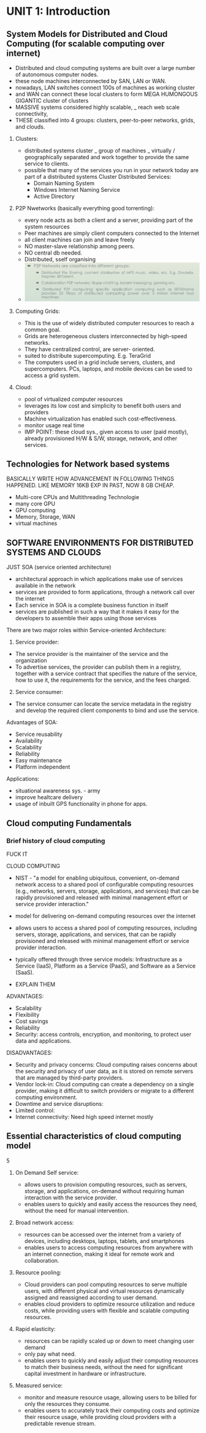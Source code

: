 # UNIT 1: Introduction

## System Models for Distributed and Cloud Computing (for scalable computing over  internet)

- Distributed and cloud computing systems are built over a large number of autonomous computer nodes.
- these node machines interconnected by SAN, LAN or WAN.
- nowadays, LAN switches connect 100s of machines as working cluster
- and WAN can connect these local clusters to form MEGA HUMONGOUS GIGANTIC cluster of clusters
- MASSIVE systems considered highly scalable, _ reach web scale connectivity,
- THESE classified into 4 groups: clusters, peer-to-peer networks, grids, and clouds.

1. Clusters:

   - distributed systems cluster _ group of machines \_ virtually / geographically separated and work together to provide the same service to clients.
   - possible that many of the services you run in your network today are part of a distributed systems Cluster Distributed Services:
     - Domain Naming System
     - Windows Internet Naming Service
     - Active Directory

2. P2P Nwetworks (basically everything good torrenting):

   - every node acts as both a client and a server, providing part of the system resources
   - Peer machines are simply client computers connected to the Internet
   - all client machines can join and leave freely
   - NO master-slave relationship among peers.
   - NO central db needed.
   - Distributed, sself organising
   - ![](2023-04-26-20-54-36.png)

3. Computing Grids:

   - This is the use of widely distributed computer resources to reach a common goal.
   - Grids are heterogeneous clusters interconnected by high-speed networks.
   - They have centralized control, are server- oriented.
   - suited to distribute supercomputing. E.g. TeraGrid
   - The computers used in a grid include servers, clusters, and supercomputers. PCs, laptops, and mobile devices can be used to access a grid system.

4. Cloud:

   - pool of virtualized computer resources
   - leverages its low cost and simplicity to benefit both users and providers
   - Machine virtualization has enabled such cost-effectiveness.
   - monitor usage real time
   - IMP POINT: these cloud sys., given access to user (paid mostly), already provisioned H/W & S/W, storage, network, and other services.

## Technologies for Network based systems

BASICALLY WRITE HOW ADVANCEMENT IN FOLLOWING THINGS HAPPENED. LIKE MEMORY 16KB EXP IN PAST, NOW 8 GB CHEAP.

- Multi-core CPUs and Multithreading Technologie
- many core GPU
- GPU computing
- Memory, Storage, WAN
- virtual machines

## SOFTWARE ENVIRONMENTS FOR DISTRIBUTED SYSTEMS AND CLOUDS

JUST SOA (service oriented architecture)

- architectural approach in which applications make use of services available in the network
- services are provided to form applications, through a network call over the internet
- Each service in SOA is a complete business function in itself
- services are published in such a way that it makes it easy for the developers to assemble their apps using those services

There are two major roles within Service-oriented Architecture:

1. Service provider:

- The service provider is the maintainer of the service and the organization
- To advertise services, the provider can publish them in a registry, together with a service contract that specifies the nature of the service, how to use it, the requirements for the service, and the fees charged.

2. Service consumer:

- The service consumer can locate the service metadata in the registry and develop the required client components to bind and use the service.

Advantages of SOA:

- Service reusability
- Availability
- Scalability
- Reliability
- Easy maintenance
- Platform independent

Applications:

- situational awareness sys. - army
- improve healtcare delivery
- usage of inbuilt GPS functionality in phone for apps.

## Cloud computing Fundamentals

### Brief history of cloud computing

FUCK IT

CLOUD COMPUTING

- NIST - "a model for enabling ubiquitous, convenient, on-demand network access to a shared pool of configurable computing resources (e.g., networks, servers, storage, applications, and services) that can be rapidly provisioned and released with minimal management effort or service provider interaction."

- model for delivering on-demand computing resources over the internet
- allows users to access a shared pool of computing resources, including servers, storage, applications, and services, that can be rapidly provisioned and released with minimal management effort or service provider interaction.
- typically offered through three service models: Infrastructure as a Service (IaaS), Platform as a Service (PaaS), and Software as a Service (SaaS).
- EXPLAIN THEM

ADVANTAGES:

- Scalability
- Flexibility
- Cost savings
- Reliability
- Security: access controls, encryption, and monitoring, to protect user data and applications.

DISADVANTAGES:

- Security and privacy concerns: Cloud computing raises concerns about the security and privacy of user data, as it is stored on remote servers that are managed by third-party providers.
- Vendor lock-in: Cloud computing can create a dependency on a single provider, making it difficult to switch providers or migrate to a different computing environment.
- Downtime and service disruptions:
- Limited control:
- Internet connectivity: Need high speed internet mostly

## Essential characteristics of cloud computing model

5

1. On Demand Self service:

   - allows users to provision computing resources, such as servers, storage, and applications, on-demand without requiring human interaction with the service provider.
   - enables users to quickly and easily access the resources they need, without the need for manual intervention.

2. Broad network access:

   - resources can be accessed over the internet from a variety of devices, including desktops, laptops, tablets, and smartphones
   - enables users to access computing resources from anywhere with an internet connection, making it ideal for remote work and collaboration.

3. Resource pooling:

   - Cloud providers can pool computing resources to serve multiple users, with different physical and virtual resources dynamically assigned and reassigned according to user demand.
   - enables cloud providers to optimize resource utilization and reduce costs, while providing users with flexible and scalable computing resources.

4. Rapid elasticity:

   - resources can be rapidly scaled up or down to meet changing user demand
   - only pay what need.
   - enables users to quickly and easily adjust their computing resources to match their business needs, without the need for significant capital investment in hardware or infrastructure.

5. Measured service:

   - monitor and measure resource usage, allowing users to be billed for only the resources they consume.
   - enables users to accurately track their computing costs and optimize their resource usage, while providing cloud providers with a predictable revenue stream.

